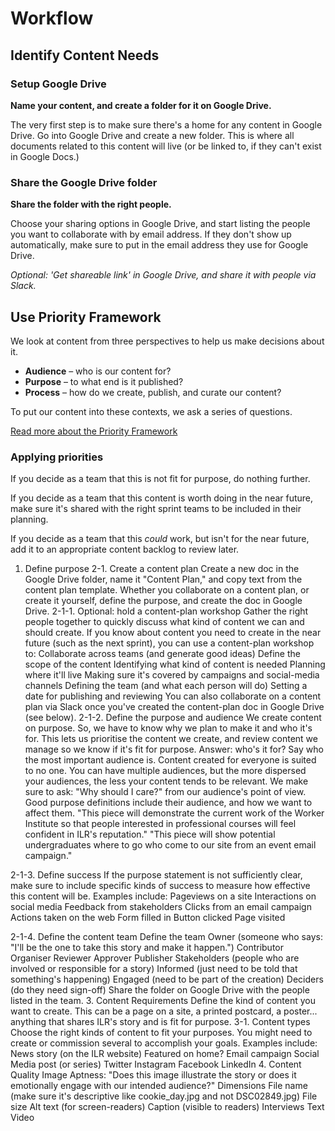# Workflow

## Identify Content Needs

### Setup Google Drive

**Name your content, and create a folder for it on Google Drive.**

The very first step is to make sure there's a home for any content in Google Drive. Go into Google Drive and create a new folder. This is where all documents related to this content will live \(or be linked to, if they can't exist in Google Docs.\)

### Share the Google Drive folder

**Share the folder with the right people.** 

Choose your sharing options in Google Drive, and start listing the people you want to collaborate with by email address. If they don't show up automatically, make sure to put in the email address they use for Google Drive.

_Optional: 'Get shareable link' in Google Drive, and share it with people via Slack._

## Use Priority Framework

We look at content from three perspectives to help us make decisions about it.

* **Audience** – who is our content for? 
* **Purpose** – to what end is it published? 
* **Process** – how do we create, publish, and curate our content?

To put our content into these contexts, we ask a series of questions.

[Read more about the Priority Framework](content-priority-framework.md)

### Applying priorities

If you decide as a team that this is not fit for purpose, do nothing further.

If you decide as a team that this content is worth doing in the near future, make sure it's shared with the right sprint teams to be included in their planning.

If you decide as a team that this _could_ work, but isn't for the near future, add it to an appropriate content backlog to review later.

1. Define purpose 2-1. Create a content plan Create a new doc in the Google Drive folder, name it "Content Plan," and copy text from the content plan template. Whether you collaborate on a content plan, or create it yourself, define the purpose, and create the doc in Google Drive. 2-1-1. Optional: hold a content-plan workshop Gather the right people together to quickly discuss what kind of content we can and should create. If you know about content you need to create in the near future \(such as the next sprint\), you can use a content-plan workshop to: Collaborate across teams \(and generate good ideas\) Define the scope of the content Identifying what kind of content is needed Planning where it'll live Making sure it's covered by campaigns and social-media channels Defining the team \(and what each person will do\) Setting a date for publishing and reviewing You can also collaborate on a content plan via Slack once you've created the content-plan doc in Google Drive \(see below\). 2-1-2. Define the purpose and audience We create content on purpose. So, we have to know why we plan to make it and who it's for. This lets us prioritise the content we create, and review content we manage so we know if it's fit for purpose. Answer: who's it for? Say who the most important audience is. Content created for everyone is suited to no one. You can have multiple audiences, but the more dispersed your audiences, the less your content tends to be relevant. We make sure to ask: "Why should I care?" from our audience's point of view. Good purpose definitions include their audience, and how we want to affect them. "This piece will demonstrate the current work of the Worker Institute so that people interested in professional courses will feel confident in ILR's reputation." "This piece will show potential undergraduates where to go who come to our site from an event email campaign."

2-1-3. Define success If the purpose statement is not sufficiently clear, make sure to include specific kinds of success to measure how effective this content will be. Examples include: Pageviews on a site Interactions on social media Feedback from stakeholders Clicks from an email campaign Actions taken on the web Form filled in Button clicked Page visited

2-1-4. Define the content team Define the team Owner \(someone who says: "I'll be the one to take this story and make it happen."\) Contributor Organiser Reviewer Approver Publisher Stakeholders \(people who are involved or responsible for a story\) Informed \(just need to be told that something's happening\) Engaged \(need to be part of the creation\) Deciders \(do they need sign-off\) Share the folder on Google Drive with the people listed in the team. 3. Content Requirements Define the kind of content you want to create. This can be a page on a site, a printed postcard, a poster... anything that shares ILR's story and is fit for purpose. 3-1. Content types Choose the right kinds of content to fit your purposes. You might need to create or commission several to accomplish your goals. Examples include: News story \(on the ILR website\) Featured on home? Email campaign Social Media post \(or series\) Twitter Instagram Facebook LinkedIn 4. Content Quality Image Aptness: "Does this image illustrate the story or does it emotionally engage with our intended audience?" Dimensions File name \(make sure it's descriptive like cookie\_day.jpg and not DSC02849.jpg\) File size Alt text \(for screen-readers\) Caption \(visible to readers\) Interviews Text Video

